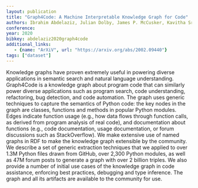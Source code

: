 ```yaml
---
layout: publication
title: "Graph4Code: A Machine Interpretable Knowledge Graph for Code"
authors: Ibrahim Abdelaziz, Julian Dolby, James P. McCusker, Kavitha Srinivas
conference:
year: 2020
bibkey: abdelaziz2020graph4code
additional_links:
   - {name: "ArXiV", url: "https://arxiv.org/abs/2002.09440"}
tags: ["dataset"]
---
```

Knowledge graphs have proven extremely useful in powering diverse applications in semantic search and natural language understanding. Graph4Code is a knowledge graph about program code that can similarly power diverse applications such as program search, code understanding, refactoring, bug detection, and code automation. The graph uses generic techniques to capture the semantics of Python code: the key nodes in the graph are classes, functions and methods in popular Python modules. Edges indicate function usage (e.g., how data flows through function calls, as derived from program analysis of real code), and documentation about functions (e.g., code documentation, usage documentation, or forum discussions such as StackOverflow). We make extensive use of named graphs in RDF to make the knowledge graph extensible by the community. We describe a set of generic extraction techniques that we applied to over 1.3M Python files drawn from GitHub, over 2,300 Python modules, as well as 47M forum posts to generate a graph with over 2 billion triples. We also provide a number of initial use cases of the knowledge graph in code assistance, enforcing best practices, debugging and type inference. The graph and all its artifacts are available to the community for use.
